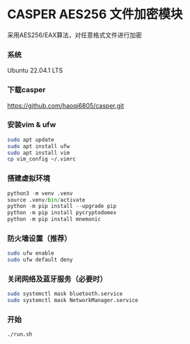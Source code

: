 # CASPER AES256 文件加密模块
采用AES256/EAX算法，对任意格式文件进行加密

### 系统
Ubuntu 22.04.1 LTS

### 下载casper
https://github.com/haoqi6805/casper.git

### 安装vim & ufw
```bash
sudo apt update  
sudo apt install ufw
sudo apt install vim  
cp vim_config ~/.vimrc  
```

### 搭建虚拟环境
```python
python3 -m venv .venv  
source .venv/bin/activate  
python -m pip install --upgrade pip  
python -m pip install pycryptodomex  
python -m pip install mnemonic  
```

### 防火墙设置（推荐）
```bash
sudo ufw enable  
sudo ufw default deny
```

### 关闭网络及蓝牙服务（必要时）
```bash
sudo systemctl mask bluetooth.service  
sudo systemctl mask NetworkManager.service
```

### 开始
```bash
./run.sh
```
